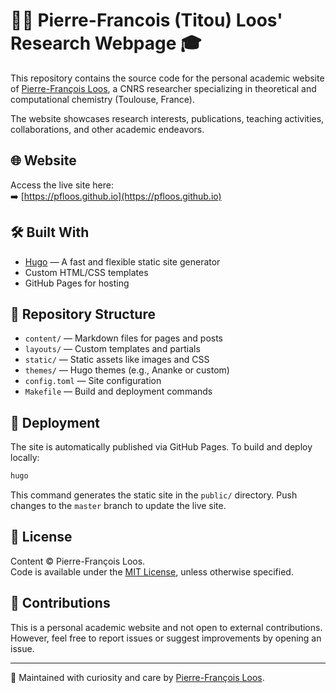 # 🧑‍🏫 Pierre-Francois (Titou) Loos' Research Webpage 🎓

This repository contains the source code for the personal academic website of [Pierre-François Loos](https://pfloos.github.io), a CNRS researcher specializing in theoretical and computational chemistry (Toulouse, France).

The website showcases research interests, publications, teaching activities, collaborations, and other academic endeavors.

## 🌐 Website

Access the live site here:  
➡️ [https://pfloos.github.io](https://pfloos.github.io)

## 🛠️ Built With

- [Hugo](https://gohugo.io/) — A fast and flexible static site generator
- Custom HTML/CSS templates
- GitHub Pages for hosting

## 📁 Repository Structure

- `content/` — Markdown files for pages and posts
- `layouts/` — Custom templates and partials
- `static/` — Static assets like images and CSS
- `themes/` — Hugo themes (e.g., Ananke or custom)
- `config.toml` — Site configuration
- `Makefile` — Build and deployment commands

## 🚀 Deployment

The site is automatically published via GitHub Pages. To build and deploy locally:

```bash
hugo
```

This command generates the static site in the `public/` directory. Push changes to the `master` branch to update the live site.

## 📜 License

Content © Pierre-François Loos.  
Code is available under the [MIT License](LICENSE), unless otherwise specified.

## 🤝 Contributions

This is a personal academic website and not open to external contributions. However, feel free to report issues or suggest improvements by opening an issue.

---

🧪 Maintained with curiosity and care by [Pierre-François Loos](https://pfloos.github.io).

